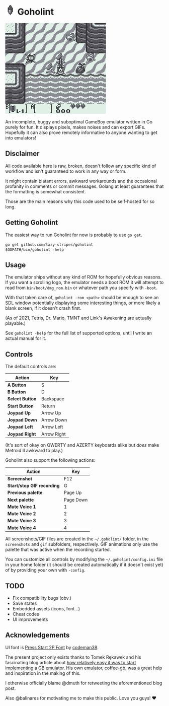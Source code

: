 # ![](assets/icon.png) Goholint

![](assets/header.gif)

An incomplete, buggy and suboptimal GameBoy emulator written in Go purely for
fun. It displays pixels, makes noises and can export GIFs. Hopefully it can
also prove remotely informative to anyone wanting to get into emulators!


## Disclaimer

All code available here is raw, broken, doesn't follow any specific kind of
workflow and isn't guaranteed to work in any way or form.

It might contain blatant errors, awkward workarounds and the occasional
profanity in comments or commit messages. Golang at least guarantees that
the formatting is somewhat consistent.

Those are the main reasons why this code used to be self-hosted for so long.


## Getting Goholint

The easiest way to run Goholint for now is probably to use `go get`.

```
go get github.com/lazy-stripes/goholint
$GOPATH/bin/goholint -help
```


## Usage

The emulator ships without any kind of ROM for hopefully obvious reasons. If
you want a scrolling logo, the emulator needs a boot ROM it will attempt to
read from `bin/boot/dmg_rom.bin` or whatever path you specify with `-boot`.

With that taken care of, `goholint ‑rom <path>` should be enough to see
an SDL window potentially displaying some interesting things, or more likely a
blank screen, if it doesn't crash first.

(As of 2021, Tetris, Dr. Mario, TMNT and Link's Awakening are actually playable.)

See `goholint -help` for the full list of supported options, until I write an
actual manual for it.


## Controls

The default controls are:

Action                       | Key
---                          | ---
**A Button**                 | S
**B Button**                 | D
**Select Button**            | Backspace
**Start Button**             | Return
**Joypad Up**                | Arrow Up
**Joypad Down**              | Arrow Down
**Joypad Left**              | Arrow Left
**Joypad Right**             | Arrow Right

(It's sort of okay on QWERTY and AZERTY keyboards alike but *does* make Metroid
II awkward to play.)

Goholint also support the following actions:

Action                       | Key
---                          | ---
**Screenshot**               | F12
**Start/stop GIF recording** | G
**Previous palette**         | Page Up
**Next palette**             | Page Down
**Mute Voice 1**             | 1
**Mute Voice 2**             | 2
**Mute Voice 3**             | 3
**Mute Voice 4**             | 4

All screenshots/GIF files are created in the `~/.goholint/` folder, in the
`screenshots` and `gif` subfolders, respectively. GIF animations only
use the palette that was active when the recording started.

You can customize all controls by modifying the `~/.goholint/config.ini` file
in your home folder (it should be created automatically if it doesn't exist yet)
of by providing your own with `-config`.


## TODO

- Fix compatibility bugs (obv.)
- Save states
- Embedded assets (icons, font...)
- Cheat codes
- UI improvements


## Acknowledgements

UI font is [Press Start 2P Font](https://www.fontspace.com/press-start-2p-font-f11591)
by [codeman38](https://www.fontspace.com/codeman38).

The present project only exists thanks to Tomek Rękawek and his fascinating
blog article about [how relatively easy it was to start implementing a GB
emulator](https://blog.rekawek.eu/2017/02/09/coffee-gb/). His own emulator,
[coffee-gb](https://github.com/trekawek/coffee-gb), was a great help and
inspiration in the making of this.

I otherwise officially blame @dmuth for retweeting the aforementioned blog post.

Also @balinares for motivating me to make this public. Love you guys! ♥
